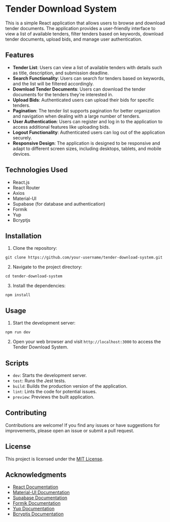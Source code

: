 

# Tender Download System

This is a simple React application that allows users to browse and download tender documents. The application provides a user-friendly interface to view a list of available tenders, filter tenders based on keywords, download tender documents, upload bids, and manage user authentication.

## Features

- **Tender List**: Users can view a list of available tenders with details such as title, description, and submission deadline.
- **Search Functionality**: Users can search for tenders based on keywords, and the list will be filtered accordingly.
- **Download Tender Documents**: Users can download the tender documents for the tenders they're interested in.
- **Upload Bids**: Authenticated users can upload their bids for specific tenders.
- **Pagination**: The tender list supports pagination for better organization and navigation when dealing with a large number of tenders.
- **User Authentication**: Users can register and log in to the application to access additional features like uploading bids.
- **Logout Functionality**: Authenticated users can log out of the application securely.
- **Responsive Design**: The application is designed to be responsive and adapt to different screen sizes, including desktops, tablets, and mobile devices.

## Technologies Used

- React.js
- React Router
- Axios
- Material-UI
- Supabase (for database and authentication)
- Formik
- Yup
- Bcryptjs

## Installation

1. Clone the repository:

```
git clone https://github.com/your-username/tender-download-system.git
```

2. Navigate to the project directory:

```
cd tender-download-system
```

3. Install the dependencies:

```
npm install
```

## Usage

1. Start the development server:

```
npm run dev
```

2. Open your web browser and visit `http://localhost:3000` to access the Tender Download System.

## Scripts

- `dev`: Starts the development server.
- `test`: Runs the Jest tests.
- `build`: Builds the production version of the application.
- `lint`: Lints the code for potential issues.
- `preview`: Previews the built application.

## Contributing

Contributions are welcome! If you find any issues or have suggestions for improvements, please open an issue or submit a pull request.

## License

This project is licensed under the [MIT License](LICENSE).

## Acknowledgments

- [React Documentation](https://reactjs.org/docs/getting-started.html)
- [Material-UI Documentation](https://material-ui.com/getting-started/installation/)
- [Supabase Documentation](https://supabase.com/docs)
- [Formik Documentation](https://formik.org/docs/overview)
- [Yup Documentation](https://github.com/jquense/yup)
- [Bcryptjs Documentation](https://github.com/dcodeIO/bcrypt.js)
